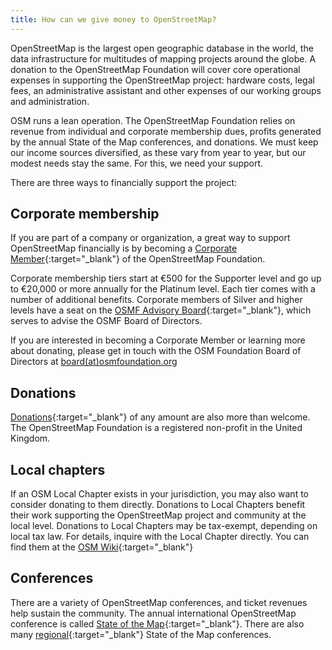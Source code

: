 ```yaml
---
title: How can we give money to OpenStreetMap?
---
```


OpenStreetMap is the largest open geographic database in the world, the data infrastructure for multitudes of mapping projects around the globe. A donation to the OpenStreetMap Foundation will cover core operational expenses in supporting the OpenStreetMap project: hardware costs, legal fees, an administrative assistant and other expenses of our working groups and administration.

OSM runs a lean operation. The OpenStreetMap Foundation relies on revenue from individual and corporate membership dues, profits generated by the annual State of the Map conferences, and donations. We must keep our income sources diversified, as these vary from year to year, but our modest needs stay the same. For this, we need your support.

There are three ways to financially support the project:

## Corporate membership

If you are part of a company or organization, a great way to support OpenStreetMap financially is by becoming a [Corporate Member](https://wiki.osmfoundation.org/wiki/Membership#Corporate_Members){:target="_blank"} of the OpenStreetMap Foundation.

Corporate membership tiers start at €500 for the Supporter level and go up to €20,000 or more annually for the Platinum level. Each tier comes with a number of additional benefits. Corporate members of Silver and higher levels have a seat on the [OSMF Advisory Board](https://wiki.osmfoundation.org/wiki/Advisory_Board){:target="_blank"}, which serves to advise the OSMF Board of Directors.

If you are interested in becoming a Corporate Member or learning more about donating, please get in touch with the OSM Foundation Board of Directors at [board(at)osmfoundation.org](mailto:board@osmfoundation.org)

## Donations

[Donations](https://donate.openstreetmap.org){:target="_blank"} of any amount are also more than welcome. The OpenStreetMap Foundation is a registered non-profit in the United Kingdom.

## Local chapters

If an OSM Local Chapter exists in your jurisdiction, you may also want to consider donating to them directly. Donations to Local Chapters benefit their work supporting the OpenStreetMap project and community at the local level. Donations to Local Chapters may be tax-exempt, depending on local tax law. For details, inquire with the Local Chapter directly. You can find them at the [OSM Wiki](https://wiki.openstreetmap.org/wiki/Foundation/Local_Chapters){:target="_blank"}

## Conferences

There are a variety of OpenStreetMap conferences, and ticket revenues help sustain the community. The annual international OpenStreetMap conference is called [State of the Map](https://stateofthemap.org){:target="_blank"}. There are also many [regional](https://wiki.openstreetmap.org/wiki/State_Of_The_Map#Regional.2Flocal_conferences){:target="_blank"} State of the Map conferences.
